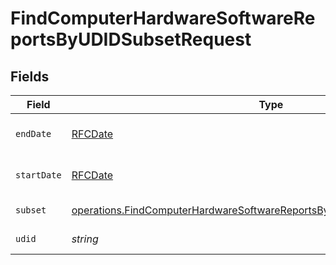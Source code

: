 # FindComputerHardwareSoftwareReportsByUDIDSubsetRequest


## Fields

| Field                                                                                                                                                                  | Type                                                                                                                                                                   | Required                                                                                                                                                               | Description                                                                                                                                                            |
| ---------------------------------------------------------------------------------------------------------------------------------------------------------------------- | ---------------------------------------------------------------------------------------------------------------------------------------------------------------------- | ---------------------------------------------------------------------------------------------------------------------------------------------------------------------- | ---------------------------------------------------------------------------------------------------------------------------------------------------------------------- |
| `endDate`                                                                                                                                                              | [RFCDate](../../types/rfcdate.md)                                                                                                                                      | :heavy_check_mark:                                                                                                                                                     | End date (e.g. yyyy-mm-dd)                                                                                                                                             |
| `startDate`                                                                                                                                                            | [RFCDate](../../types/rfcdate.md)                                                                                                                                      | :heavy_check_mark:                                                                                                                                                     | Start date (e.g. yyyy-mm-dd)                                                                                                                                           |
| `subset`                                                                                                                                                               | [operations.FindComputerHardwareSoftwareReportsByUDIDSubsetPathParamSubset](../../models/operations/findcomputerhardwaresoftwarereportsbyudidsubsetpathparamsubset.md) | :heavy_check_mark:                                                                                                                                                     | Subset to filter by                                                                                                                                                    |
| `udid`                                                                                                                                                                 | *string*                                                                                                                                                               | :heavy_check_mark:                                                                                                                                                     | UDID to filter by                                                                                                                                                      |
